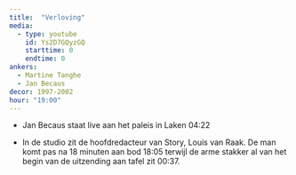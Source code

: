 ```yaml
---
title:  "Verloving"
media:
  - type: youtube
    id: Ys2D7GQyzGQ
    starttime: 0
    endtime: 0
ankers:
  - Martine Tanghe
  - Jan Becaus
decor: 1997-2002
hour: "19:00"
---
```


* Jan Becaus staat live aan het paleis in Laken <span class="moment-inline" data-sec="262">04:22</span>

* In de studio zit de hoofdredacteur van Story, Louis van Raak. De man komt pas na 18 minuten aan bod <span class="moment-inline" data-sec="1085">18:05</span> terwijl de arme stakker al van het begin van de uitzending aan tafel zit <span class="moment-inline" data-sec="37">00:37</span>.
